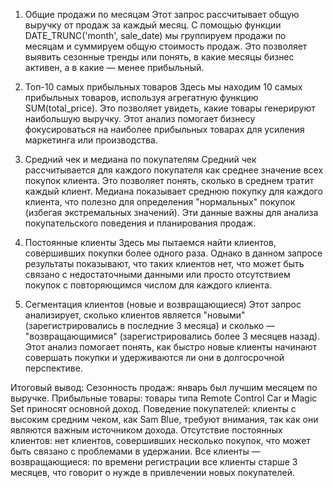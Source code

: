 1. Общие продажи по месяцам 
Этот запрос рассчитывает общую выручку от продаж за каждый месяц. С помощью функции DATE_TRUNC('month', sale_date) мы группируем продажи по месяцам и суммируем общую стоимость продаж.
Это позволяет выявить сезонные тренды или понять, в какие месяцы бизнес активен, а в какие — менее прибыльный.

2. Топ-10 самых прибыльных товаров 
Здесь мы находим 10 самых прибыльных товаров, используя агрегатную функцию SUM(total_price). Это позволяет увидеть, какие товары генерируют наибольшую выручку.
Этот анализ помогает бизнесу фокусироваться на наиболее прибыльных товарах для усиления маркетинга или производства.

3. Средний чек и медиана по покупателям 
Средний чек рассчитывается для каждого покупателя как среднее значение всех покупок клиента. Это позволяет понять, сколько в среднем тратит каждый клиент.
Медиана показывает среднюю покупку для каждого клиента, что полезно для определения "нормальных" покупок (избегая экстремальных значений).
Эти данные важны для анализа покупательского поведения и планирования продаж.

4. Постоянные клиенты 
Здесь мы пытаемся найти клиентов, совершивших покупки более одного раза. Однако в данном запросе результаты показывают, что таких клиентов нет, что может быть связано с недостаточными данными или просто отсутствием покупок с повторяющимся числом для каждого клиента.

5. Сегментация клиентов (новые и возвращающиеся) 
Этот запрос анализирует, сколько клиентов является "новыми" (зарегистрировались в последние 3 месяца) и сколько — "возвращающимися" (зарегистрировались более 3 месяцев назад).
Этот анализ помогает понять, как быстро новые клиенты начинают совершать покупки и удерживаются ли они в долгосрочной перспективе.

Итоговый вывод:
Сезонность продаж: январь был лучшим месяцем по выручке.
Прибыльные товары: товары типа Remote Control Car и Magic Set приносят основной доход.
Поведение покупателей: клиенты с высоким средним чеком, как Sam Blue, требуют внимания, так как они являются важным источником дохода.
Отсутствие постоянных клиентов: нет клиентов, совершивших несколько покупок, что может быть связано с проблемами в удержании.
Все клиенты — возвращающиеся: по времени регистрации все клиенты старше 3 месяцев, что говорит о нужде в привлечении новых покупателей.
